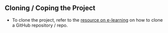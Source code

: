 ## Cloning / Coping the Project

- To clone the project, refer to the [resource on e-learning](https://datascience.strathmore.edu/elearning/pluginfile.php/16771/mod_folder/content/0/GitHub%20Main%20Areas%20of%20Interest.docx?forcedownload=1) on how to clone a GitHub repository / repo.